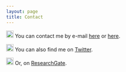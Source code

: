 ```yaml
---
layout: page
title: Contact
---
```


<img src="https://image.flaticon.com/icons/png/512/281/281769.png" alt="drawing" height="20" width="20"/>  You can contact me by e-mail [here](mailto:geovanjr1@gmail.com) or [here](mailto:gmsj@neuro.ufrn.br).

<img src="https://logodownload.org/wp-content/uploads/2014/09/twitter-logo-9.png" width="20" height="20"/>  You can also find me on [Twitter](http://twitter.com/geovanjr).

<img src="https://res-1.cloudinary.com/crunchbase-production/image/upload/c_lpad,h_256,w_256,f_auto,q_auto:eco/v1470150968/halqcskldv3ge9nkpjsq.png" width="20" height="20"/> Or, on [ResearchGate](https://www.researchgate.net/profile/Geovan-Sousa).
